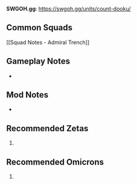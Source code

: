 **SWGOH.gg**: https://swgoh.gg/units/count-dooku/

## Common Squads

[[Squad Notes - Admiral Trench]]

## Gameplay Notes

 - 

## Mod Notes

 - 

## Recommended Zetas

1. 

## Recommended Omicrons

1. 
